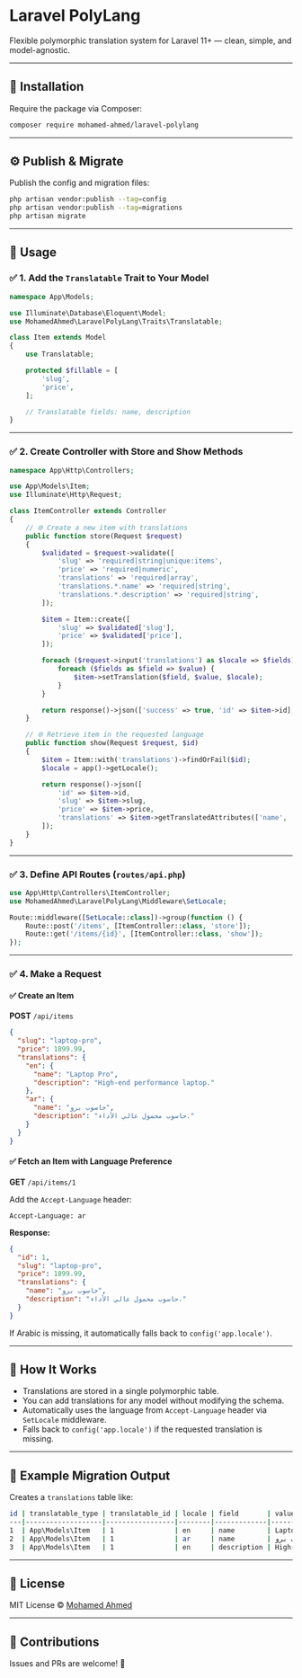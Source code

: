 # Laravel PolyLang

Flexible polymorphic translation system for Laravel 11+ — clean, simple, and model-agnostic.

---

## 🔧 Installation

Require the package via Composer:

```bash
composer require mohamed-ahmed/laravel-polylang
```

---

## ⚙️ Publish & Migrate

Publish the config and migration files:

```bash
php artisan vendor:publish --tag=config
php artisan vendor:publish --tag=migrations
php artisan migrate
```

---

## 🧩 Usage

### ✅ 1. Add the `Translatable` Trait to Your Model

```php
namespace App\Models;

use Illuminate\Database\Eloquent\Model;
use MohamedAhmed\LaravelPolyLang\Traits\Translatable;

class Item extends Model
{
    use Translatable;

    protected $fillable = [
        'slug',
        'price',
    ];

    // Translatable fields: name, description
}
```

---

### ✅ 2. Create Controller with Store and Show Methods

```php
namespace App\Http\Controllers;

use App\Models\Item;
use Illuminate\Http\Request;

class ItemController extends Controller
{
    // 🌐 Create a new item with translations
    public function store(Request $request)
    {
        $validated = $request->validate([
            'slug' => 'required|string|unique:items',
            'price' => 'required|numeric',
            'translations' => 'required|array',
            'translations.*.name' => 'required|string',
            'translations.*.description' => 'required|string',
        ]);

        $item = Item::create([
            'slug' => $validated['slug'],
            'price' => $validated['price'],
        ]);

        foreach ($request->input('translations') as $locale => $fields) {
            foreach ($fields as $field => $value) {
                $item->setTranslation($field, $value, $locale);
            }
        }

        return response()->json(['success' => true, 'id' => $item->id], 201);
    }

    // 🌐 Retrieve item in the requested language
    public function show(Request $request, $id)
    {
        $item = Item::with('translations')->findOrFail($id);
        $locale = app()->getLocale();

        return response()->json([
            'id' => $item->id,
            'slug' => $item->slug,
            'price' => $item->price,
            'translations' => $item->getTranslatedAttributes(['name', 'description'], $locale),
        ]);
    }
}
```

---

### ✅ 3. Define API Routes (`routes/api.php`)

```php
use App\Http\Controllers\ItemController;
use MohamedAhmed\LaravelPolyLang\Middleware\SetLocale;

Route::middleware([SetLocale::class])->group(function () {
    Route::post('/items', [ItemController::class, 'store']);
    Route::get('/items/{id}', [ItemController::class, 'show']);
});
```

---

### ✅ 4. Make a Request

#### ✅ Create an Item

**POST** `/api/items`

```json
{
  "slug": "laptop-pro",
  "price": 1899.99,
  "translations": {
    "en": {
      "name": "Laptop Pro",
      "description": "High-end performance laptop."
    },
    "ar": {
      "name": "حاسوب برو",
      "description": "حاسوب محمول عالي الأداء."
    }
  }
}
```

#### ✅ Fetch an Item with Language Preference

**GET** `/api/items/1`

Add the `Accept-Language` header:

```
Accept-Language: ar
```

**Response:**

```json
{
  "id": 1,
  "slug": "laptop-pro",
  "price": 1899.99,
  "translations": {
    "name": "حاسوب برو",
    "description": "حاسوب محمول عالي الأداء."
  }
}
```

If Arabic is missing, it automatically falls back to `config('app.locale')`.

---

## 🧠 How It Works

- Translations are stored in a single polymorphic table.
- You can add translations for any model without modifying the schema.
- Automatically uses the language from `Accept-Language` header via `SetLocale` middleware.
- Falls back to `config('app.locale')` if the requested translation is missing.

---

## 📂 Example Migration Output

Creates a `translations` table like:

```bash
id | translatable_type | translatable_id | locale | field       | value
---|-------------------|-----------------|--------|-------------|---------------------------
1  | App\Models\Item   | 1               | en     | name        | Laptop Pro
2  | App\Models\Item   | 1               | ar     | name        | حاسوب برو
3  | App\Models\Item   | 1               | en     | description | High-end performance laptop.
```

---

## 📜 License

MIT License © [Mohamed Ahmed](mailto:mohamedgcoder@gmail.com)

---

## 🙌 Contributions

Issues and PRs are welcome! 🎉
